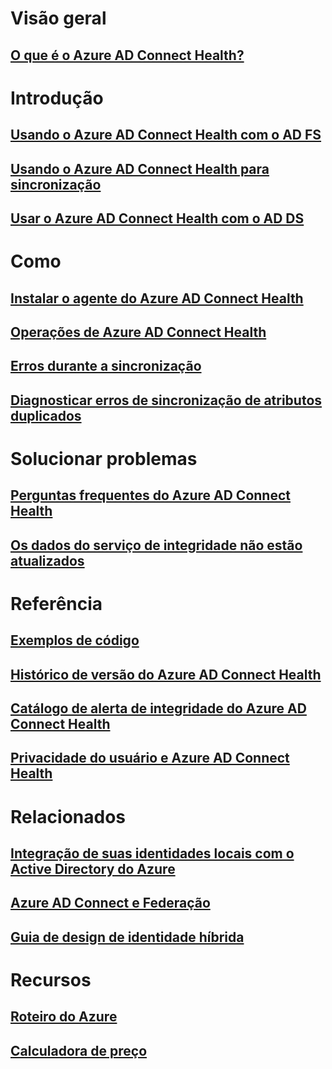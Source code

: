 # Visão geral
## [O que é o Azure AD Connect Health?](active-directory-aadconnect-health.md)

# Introdução
## [Usando o Azure AD Connect Health com o AD FS](active-directory-aadconnect-health-adfs.md)
## [Usando o Azure AD Connect Health para sincronização](active-directory-aadconnect-health-sync.md)
## [Usar o Azure AD Connect Health com o AD DS](active-directory-aadconnect-health-adds.md)

# Como
## [Instalar o agente do Azure AD Connect Health](active-directory-aadconnect-health-agent-install.md)
## [Operações de Azure AD Connect Health](active-directory-aadconnect-health-operations.md)
## [Erros durante a sincronização](../active-directory-aadconnect-troubleshoot-sync-errors.md)
## [Diagnosticar erros de sincronização de atributos duplicados](active-directory-aadconnect-health-diagnose-sync-errors.md)

# Solucionar problemas
## [Perguntas frequentes do Azure AD Connect Health](active-directory-aadconnect-health-faq.md)
## [Os dados do serviço de integridade não estão atualizados](active-directory-aadconnect-health-data-freshness.md)

# Referência
## [Exemplos de código](https://azure.microsoft.com/resources/samples/?service=active-directory)
## [Histórico de versão do Azure AD Connect Health](active-directory-aadconnect-health-version-history.md)
## [Catálogo de alerta de integridade do Azure AD Connect Health](active-directory-aadconnect-health-alert-catalog.md)
## [Privacidade do usuário e Azure AD Connect Health](active-directory-aadconnect-health-gdpr.md)

# Relacionados
## [Integração de suas identidades locais com o Active Directory do Azure](../active-directory-aadconnect.md)
## [Azure AD Connect e Federação](../active-directory-aadconnectfed-whatis.md)
## [Guia de design de identidade híbrida](../active-directory-hybrid-identity-design-considerations-overview.md)

# Recursos
## [Roteiro do Azure](https://azure.microsoft.com/roadmap/?category=security-identity)
## [Calculadora de preço](https://azure.microsoft.com/pricing/calculator/)
